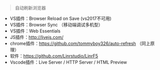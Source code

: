 > 自动刷新浏览器

- VS插件：Browser Reload on Save (vs2017不可用)
- VS插件：Browser Sync （移动端调试多机型）
- VS插件：Web Essentials
- JS插件：http://livejs.com/
- chrome插件：https://github.com/tommyboy326/auto-refresh （同上原理）
- 软件：https://github.com/Linrstudio/LinrF5
- Vscode插件：Live Server / HTTP Server / HTML Preview

